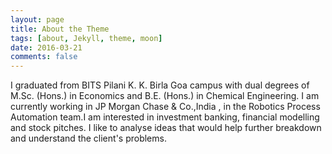 ```yaml
---
layout: page
title: About the Theme
tags: [about, Jekyll, theme, moon]
date: 2016-03-21
comments: false
---
```

I graduated from BITS Pilani K. K. Birla Goa campus with dual degrees of M.Sc. (Hons.) in Economics and B.E. (Hons.) in Chemical Engineering. I am currently working in JP Morgan Chase & Co.,India , in the Robotics Process Automation team.</n>I am interested in investment banking, financial modelling and stock pitches. I like to analyse ideas that would help further breakdown and understand the client's problems.
